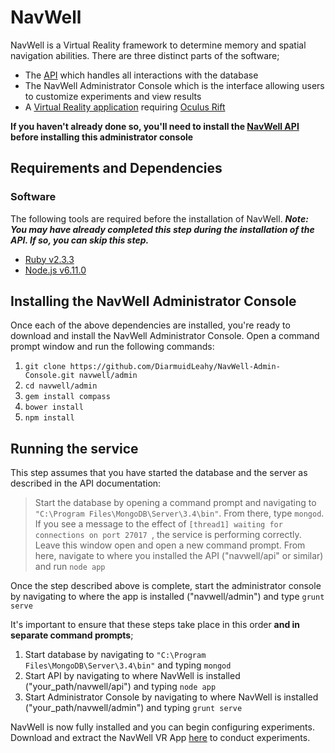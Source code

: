 # NavWell
NavWell is a Virtual Reality framework to determine memory and spatial navigation abilities. There are three distinct parts of the software;

  - The [API](https://github.com/DiarmuidLeahy/NavWell-API "GitHub Repo") which handles all interactions with the database
  - The NavWell Administrator Console which is the interface allowing users to customize experiments and view results
  - A [Virtual Reality application](https://github.com/DiarmuidLeahy/NavWell-VR "GitHub Repo") requiring [Oculus Rift](https://www.oculus.com/rift/ "Oculus website")
  
**If you haven't already done so, you'll need to install the [NavWell API](https://github.com/DiarmuidLeahy/NavWell-API "GitHub Repo") before installing this administrator console**


## Requirements and Dependencies

### Software
The following tools are required before the installation of NavWell. **_Note: You may have already completed this step during the installation of the API. If so, you can skip this step._**
  
  - [Ruby v2.3.3](https://dl.bintray.com/oneclick/rubyinstaller/rubyinstaller-2.3.3-x64.exe "2.3.3")
  - [Node.js v6.11.0](https://nodejs.org/dist/v6.11.0/node-v6.11.0-x64.msi "Latest version")
  
  
## Installing the NavWell Administrator Console

Once each of the above dependencies are installed, you're ready to download and install the NavWell Administrator Console.
Open a command prompt window and run the following commands:

  1. `git clone https://github.com/DiarmuidLeahy/NavWell-Admin-Console.git navwell/admin`
  2. `cd navwell/admin`
  3. `gem install compass`
  4. `bower install`
  5. `npm install`

## Running the service

This step assumes that you have started the database and the server as described in the API documentation:

> Start the database by opening a command prompt and navigating to `"C:\Program Files\MongoDB\Server\3.4\bin"`. From there, type
> `mongod`. If you see a message to the effect of `[thread1] waiting for connections on port 27017 `, the service is performing correctly. Leave this window open and open a new command prompt. From here, navigate to where you installed the API ("navwell/api" or similar) and run `node app`

Once the step described above is complete, start the administrator console by navigating to where the app is installed ("navwell/admin") and type `grunt serve`

It's important to ensure that these steps take place in this order **and in separate command prompts**;
  1. Start database by navigating to `"C:\Program Files\MongoDB\Server\3.4\bin"` and typing `mongod`
  2. Start API by navigating to where NavWell is installed ("your_path/navwell/api") and typing `node app`
  3. Start Administrator Console by navigating to where NavWell is installed ("your_path/navwell/admin") and typing `grunt serve`
  
NavWell is now fully installed and you can begin configuring experiments. Download and extract the NavWell VR App [here](https://github.com/DiarmuidLeahy/NavWell-VR-Executable/archive/master.zip) to conduct experiments.
